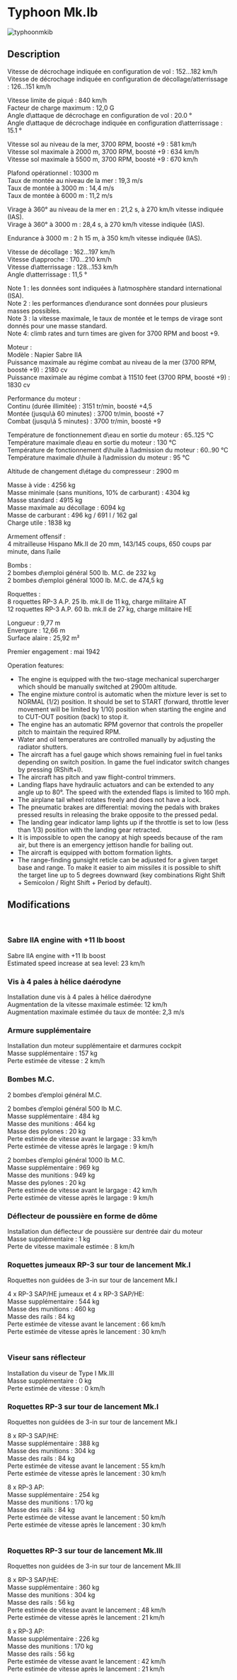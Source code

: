 # Typhoon Mk.Ib  
  
![typhoonmkib](../images/typhoonmkib.png)  
  
## Description  
  
Vitesse de décrochage indiquée en configuration de vol : 152...182 km/h  
Vitesse de décrochage indiquée en configuration de décollage/atterrissage : 126...151 km/h  
  
Vitesse limite de piqué : 840 km/h  
Facteur de charge maximum : 12,0 G  
Angle d\attaque de décrochage en configuration de vol : 20.0 °  
Angle d\attaque de décrochage indiquée en configuration d\atterrissage : 15.1 °  
  
Vitesse sol au niveau de la mer, 3700 RPM, boosté +9 : 581 km/h  
Vitesse sol maximale à 2000 m, 3700 RPM, boosté +9 : 634 km/h  
Vitesse sol maximale à 5500 m, 3700 RPM, boosté +9 : 670 km/h  
  
Plafond opérationnel : 10300 m  
Taux de montée au niveau de la mer : 19,3 m/s  
Taux de montée à 3000 m : 14,4 m/s  
Taux de montée à 6000 m : 11,2 m/s  
  
Virage à 360° au niveau de la mer en : 21,2 s, à 270 km/h vitesse indiquée (IAS).  
Virage à 360° à 3000 m : 28,4 s, à 270 km/h vitesse indiquée (IAS).  
  
Endurance à 3000 m : 2 h 15 m, à 350 km/h vitesse indiquée (IAS).  
  
Vitesse de décollage : 162...197 km/h  
Vitesse d\approche : 170...210 km/h  
Vitesse d\atterrissage : 128...153 km/h  
Angle d\atterrissage : 11,5 °  
  
Note 1 : les données sont indiquées à l\atmosphère standard international (ISA).  
Note 2 : les performances d\endurance sont données pour plusieurs masses possibles.  
Note 3 : la vitesse maximale, le taux de montée et le temps de virage sont donnés pour une masse standard.  
Note 4: climb rates and turn times are given for 3700 RPM and boost +9.  
  
Moteur :  
Modèle : Napier Sabre IIA  
Puissance maximale au régime combat au niveau de la mer (3700 RPM, boosté +9) : 2180 cv  
Puissance maximale au régime combat à 11510 feet (3700 RPM, boosté +9) : 1830 cv  
  
Performance du moteur :  
Continu (durée illimitée) : 3151 tr/min, boosté +4,5  
Montée (jusqu\à 60 minutes) : 3700 tr/min, boosté +7  
Combat (jusqu\à 5 minutes) : 3700 tr/min, boosté +9  
  
Température de fonctionnement d\eau en sortie du moteur : 65..125 °C  
Température maximale d\eau en sortie du moteur : 130 °C  
Température de fonctionnement d\huile à l\admission du moteur : 60..90 °C  
Température maximale d\huile à l\admission du moteur : 95 °C  
  
Altitude de changement d\étage du compresseur : 2900 m  
  
Masse à vide : 4256 kg  
Masse minimale (sans munitions, 10% de carburant) : 4304 kg  
Masse standard : 4915 kg  
Masse maximale au décollage : 6094 kg  
Masse de carburant : 496 kg / 691 l / 162 gal  
Charge utile : 1838 kg  
  
Armement offensif :  
4 mitrailleuse Hispano Mk.II de 20 mm, 143/145 coups, 650 coups par minute, dans l\aile  
  
Bombs :  
2 bombes d\emploi général 500 lb. M.C. de 232 kg  
2 bombes d\emploi général 1000 lb. M.C. de 474,5 kg  
  
Roquettes :  
8 roquettes RP-3 A.P. 25 lb. mk.II de 11 kg, charge militaire AT  
12 roquettes RP-3 A.P. 60 lb. mk.II de 27 kg, charge militaire HE  
  
Longueur : 9,77 m  
Envergure : 12,66 m  
Surface alaire : 25,92 m²  
  
Premier engagement : mai 1942  
  
Operation features:  
- The engine is equipped with the two-stage mechanical supercharger which should be manually switched at 2900m altitude.  
- The engine mixture control is automatic when the mixture lever is set to NORMAL (1/2) position. It should be set to START (forward, throttle lever movement will be limited by 1/10) position when starting the engine and to CUT-OUT position (back) to stop it.  
- The engine has an automatic RPM governor that controls the propeller pitch to maintain the required RPM.   
- Water and oil temperatures are controlled manually by adjusting the radiator shutters.  
- The aircraft has a fuel gauge which shows remaining fuel in fuel tanks depending on switch position. In game the fuel indicator switch changes by pressing (RShift+I).  
- The aircraft has pitch and yaw flight-control trimmers.  
- Landing flaps have hydraulic actuators and can be extended to any angle up to 80°. The speed with the extended flaps is limited to 160 mph.  
- The airplane tail wheel rotates freely and does not have a lock.  
- The pneumatic brakes are differential: moving the pedals with brakes pressed results in releasing the brake opposite to the pressed pedal.  
- The landing gear indicator lamp lights up if the throttle is set to low (less than 1/3) position with the landing gear retracted.  
- It is impossible to open the canopy at high speeds because of the ram air, but there is an emergency jettison handle for bailing out.  
- The aircraft is equipped with bottom formation lights.  
- The range-finding gunsight reticle can be adjusted for a given target base and range. To make it easier to aim missiles it is possible to shift the target line up to 5 degrees downward (key combinations Right Shift + Semicolon / Right Shift + Period by default).  
  
## Modifications  
  ﻿
  
### Sabre IIA engine with +11 lb boost  
  
Sabre IIA engine with +11 lb boost  
Estimated speed increase at sea level: 23 km/h  ﻿
  
### Vis à 4 pales à hélice daérodyne  
  
Installation dune vis à 4 pales à hélice daérodyne  
Augmentation de la vitesse maximale estimée: 12 km/h  
Augmentation maximale estimée du taux de montée: 2,3 m/s  ﻿
  
### Armure supplémentaire  
  
Installation dun moteur supplémentaire et darmures cockpit  
Masse supplémentaire : 157 kg  
Perte estimée de vitesse : 2 km/h  ﻿
  
### Bombes  M.C.  
  
2 bombes d’emploi général M.C.  
  
2 bombes d’emploi général 500 lb M.C.  
Masse supplémentaire : 484 kg  
Masse des munitions : 464 kg  
Masse des pylones : 20 kg  
Perte estimée de vitesse avant le largage : 33 km/h  
Perte estimée de vitesse après le largage : 9 km/h  
  
2 bombes d’emploi général 1000 lb M.C.  
Masse supplémentaire : 969 kg  
Masse des munitions : 949 kg  
Masse des pylones : 20 kg  
Perte estimée de vitesse avant le largage : 42 km/h  
Perte estimée de vitesse après le largage : 9 km/h  ﻿
  
### Déflecteur de poussière en forme de dôme  
  
Installation dun déflecteur de poussière sur dentrée dair du moteur  
Masse supplémentaire : 1 kg  
Perte de vitesse maximale estimée : 8 km/h  ﻿
  
### Roquettes jumeaux RP-3 sur tour de lancement Mk.I  
  
Roquettes non guidées de 3-in sur tour de lancement Mk.I  
  
4 x RP-3 SAP/HE jumeaux et 4 x RP-3 SAP/HE:  
Masse supplémentaire : 544 kg  
Masse des munitions : 460 kg  
Masse des rails : 84 kg  
Perte estimée de vitesse avant le lancement : 66 km/h  
Perte estimée de vitesse après le lancement : 30 km/h  
  ﻿
  
### Viseur sans réflecteur  
  
Installation du viseur de Type I Mk.III  
Masse supplémentaire : 0 kg  
Perte estimée de vitesse : 0 km/h  ﻿
  
### Roquettes RP-3 sur tour de lancement Mk.I  
  
Roquettes non guidées de 3-in sur tour de lancement Mk.I  
  
8 x RP-3 SAP/HE:  
Masse supplémentaire : 388 kg  
Masse des munitions : 304 kg  
Masse des rails : 84 kg  
Perte estimée de vitesse avant le lancement : 55 km/h  
Perte estimée de vitesse après le lancement : 30 km/h  
  
8 x RP-3 AP:  
Masse supplémentaire : 254 kg  
Masse des munitions : 170 kg  
Masse des rails : 84 kg  
Perte estimée de vitesse avant le lancement : 50 km/h  
Perte estimée de vitesse après le lancement : 30 km/h  
  ﻿
  
### Roquettes RP-3 sur tour de lancement Mk.III  
  
Roquettes non guidées de 3-in sur tour de lancement Mk.III  
  
8 x RP-3 SAP/HE:  
Masse supplémentaire : 360 kg  
Masse des munitions : 304 kg  
Masse des rails : 56 kg  
Perte estimée de vitesse avant le lancement : 48 km/h  
Perte estimée de vitesse après le lancement : 21 km/h  
  
8 x RP-3 AP:  
Masse supplémentaire : 226 kg  
Masse des munitions : 170 kg  
Masse des rails : 56 kg  
Perte estimée de vitesse avant le lancement : 42 km/h  
Perte estimée de vitesse après le lancement : 21 km/h  
